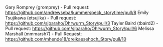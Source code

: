 Gary Romprey (gromprey) - Pull request: https://github.com/andrewseba/kummerspeck_storytime/pull/8
Emily Tsujikawa (etsujika) - Pull request: https://github.com/sjbaraho/Ohrwurm_Story/pull/3
Tayler Baird (tbaird2) - Pull request: https://github.com/sjbaraho/Ohrwurm_Story/pull/6
Melissa Marshall (mmmarsh7) - Pull Request: https://github.com/mhende18/dreikaesehoch_Story/pull/10
